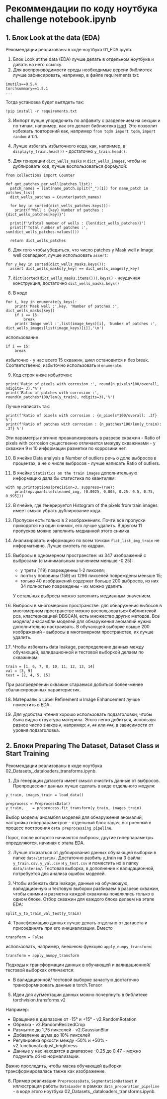 # Рекоммендации по коду ноутбука challenge notebook.ipynb

## 1. Блок Look at the data (EDA)

Рекомендации реализованы в коде ноутбука 01_EDA.ipynb.

1. Блок Look at the data (EDA) лучше делать в отдельном ноутбуке и давать на него ссылку. 
2. Для воспроизводимости среды необходимые версии библиотек лучше зафиксировать, например, в файле requirements.txt:

```
imutils==0.5.4
torchsummary==1.5.1
...
```

  Тогда установка будет выглдеть так:

```
!pip install -r requirements.txt
```

3. Импорт лучше упорядочить по алфавиту с разделением на секции и по типам, например, как это делает библиотека [isort](https://pycqa.github.io/isort/).
  Это позволит избежать повторений как, например ```from tqdm import tqdm```, ```import random``` и т.п.

4. Лучше избегать избыточного кода, как, например, в ```display(y_train.head())``` - достаточно ```y_train.head()```.

5. Для генерации ```dict_wells_masks``` и ```dict_wells_images```, чтобы не дублировать код, лучше воспользоваться формулой:

```
from collections import Counter

def get_patches_per_well(patches_list):
  patch_names = [int(name_patch.split("_")[1]) for name_patch in patches_list]
  dict_wells_patches = Counter(patch_names)

  for key in sorted(dict_wells_patches.keys()):
    print(f'Well : {key} Number of patches : {dict_wells_patches[key]}')

  print(f'\nTotal number of wells : {len(dict_wells_patches)}')
  print(f'Total number of patches :', sum(dict_wells_patches.values()))

  return dict_wells_patches
```
6. Для того чтобы убедиться, что число patches у Mask well и Image well совпадают, лучше использовать ```assert```:

```
for y_key in sorted(dict_wells_masks.keys()):
  assert dict_wells_masks[y_key] == dict_wells_images[y_key]

```
7. ```dict(sorted(dict_wells_masks.items())).keys()``` - неудачная конструкция;
достаточно ```dict_wells_masks.keys()```

8. В коде

```
for i, key in enumerate(y_keys):
    print('Mask well :',key, 'Number of patches :', dict_wells_masks[key])
    if i == 15:
        break
    print('Image well :',list(image_keys)[i], 'Number of patches :', dict_wells_images[list(image_keys)[i]],'\n')
```

  использование
```
if i == 15:
    break
```
  избыточно - у нас всего 15 скважин, цикл остановится и без break.
  Соответственно, избыточно использовать и ```enumerate```.

9. Код строк ниже избыточен:
```
print('Ratio of pixels with corrosion :', round(n_pixels*100/overall, ndigits= 3),'%')
print('Ratio of patches with corrosion :', round(n_patches*100/len(y_train), ndigits=3),'%')
```
  Лучше написать так:
```
print(f'Ratio of pixels with corrosion : {n_pixels*100/overall: .3f} %')
print(f'Ratio of patches with corrosion : {n_patches*100/len(y_train): .3f} %')
```

  Эти параметры логично проанализировать в разрезе скважин - Ratio of pixels with corrosion существенно отличается межуду скважинами - у скважин 9 и 10 информации разметки по коррозиии нет.

10. В ячейке Data analysis в Number of outliers речь о доле выбросов в процентах, а не о числе выбросов - лучше написать Ratio of outliers.

11. В ячейке ```Statistics on the train images``` дополнительную информацию дала бы статистика по квантилям:

```
with np.printoptions(precision=3, suppress=True):
    print(np.quantile(cleaned_img, [0.0025, 0.005, 0.25, 0.5, 0.75, 0.995]))
```

12. В ячейке, где генерируется Histogram of the pixels from train images имеет смысл убрать дублирование кода.

13. Пропуски есть только в 2 изображениях. Почти все пропуски приходятся на один снимок, его лучше удалить. В другом 11 пропусков можно заполнить медианной этого снимка.

14. Анализировать информацию по всем точкам ```flat_list_img_train``` не информативно. Лучше смотеть по кадрам.

15. Выбросы в одномерном пространстве: из 347 изображений с выбросами (с минимальным значением меньше -0.25):

    - у трети (119) поврежденны 1-2 пикселя;
    - почти у половины (159) из 1296 пикселей повреждены меньше 15;
    - только 40 изображений содержат больше 200 выбросов, из них 34 полностью повреждены - их можно удалить.
    
    У остальных выбросы можно заполнить медианным значением.

16. Выбросы в многомерном пространстве: для обнаружения выбосов в многомерном пространстве можно воспользоваться библиотекой pca, кластеризацией DBSCAN, есть множество других методов. Все модели/ анасамбли моделей для обнаружения аномалий нужно дополнительно настраивать. В обучающей выборке свыше 200 изображений - выбросы в многомерном пространстве, их лучше удалить.

17. Чтобы избежать data leakage, распределение данных между обучающей, валидационной и тестовой выборкой делаем по скважинам:
```
train = [1, 6, 7, 8, 10, 11, 12, 13, 14]
val = [3, 9]
test = [2, 4, 5, 15]
```
  При распределении скважин стараемся добиться более-менее сбалансированных характеристик.

18. Материалы о Label Refinement и Image Enhancement лучше поместить в EDA.

19. Для удобства чтения хорошо использовать подзаголовки, чтобы была видна структура материла. Этого легко добиться, используя разное число знаков ```#```, например: ```#```, ```##``` или ```###```, в зависимости от уровня подзаголовка.
 

## 2. Блоки Preparing The Dataset, Dataset Class и Start Training

Рекомендации реализованы в коде ноутбука 02_Datasets,_dataloaders_transforms.ipynb.

1. До генерации датасета имеет смысл очистить данные от выбросов. Препроцессинг данных лучше сделать в виде отдельного модуля:

```
y_train, images_train = load_data()

preprocess = PreprocessData()
y_train, _  = preprocess.fit_transform(y_train, images_train)
```
  Выбор модели/ ансамбля моделей для обнаружения аномалий, настройка гиперпараметров - отдельный блок задач, встроенный в процесс построения ```data preprocessing pipeline```.

  Порог, после которого начиаются выбросы, другие гиперпараметры определяются, начиная с этапа EDA.

2. Лучше отказаться от дублирования данных обучающей выборки в папке ```data/interim/```. Достаточно разбить y_train на 3 файла: ```y_train.csv```, ```y_val.csv``` и ```y_test.csv```  и поместить их в папку ```data/interim/```.
Тестовая выборка, в дополнение к валидационной, потребуется для анализа ошибок моделей.

3. Чтобы избежать data leakage, данные на обучающую, валидационную и тестовую выборки разбиваем в разрезе скважин, чтобы снимки и разметка каждой скважины появлялись только в одном блоке. Отбор скважин для каждого блока делаем на этапе EDA:
```
split_y_to_train_val_test(y_train)
```
4. Трансформацию данных лучше делать отдельно от датасета и присоединять при его инициализации. Вместо 
```
transform = False
``` 
использовать, например, внешнюю функцию ```apply_numpy_transform```:
```
transform = apply_numpy_transform
```
Подходы к трансформации данных в обучающей и валидационной/ тестовой выборках отличаются:
  * В валидационной/ тестовой выборке зачастую достаточно трансформировать данные в torch.Tensor

5. Идеи для аугментации данных можно почерпнуть в библитеке torchvision.transforms.v2

  Например:
  - Вращение в диапазоне от -15° и +15° - v2.RandomRotation
  - Обрезка - v2.RandomResizedCrop
  - Размытие до 1,75 пикселей - v2.GaussianBlur
  - Добавление шума до 10% пикселей
  - Регулировка яркости между -50% и +50% - v2.functional.adjust_brightness
  - Данные у нас находятся в диапазоне -0.25 до 0.47 - можно подумать об их нормализации.

  Важно проследить, чтобы маска обучающей выборки трансформировалась также как изображение.

6. Пример реализации ```PreprocessData```, ```SegmentationDataset``` и иллюстрация работы ```DataLoader``` в рамках ```data_preparation_pipeline``` - в коде этого ноутбука 02_Datasets,_dataloaders_transforms.ipynb.
